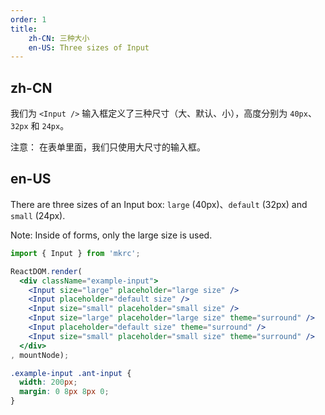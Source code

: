```yaml
---
order: 1
title:
    zh-CN: 三种大小
    en-US: Three sizes of Input
---
```


## zh-CN

我们为 `<Input />` 输入框定义了三种尺寸（大、默认、小），高度分别为 `40px`、`32px` 和 `24px`。

注意： 在表单里面，我们只使用大尺寸的输入框。

## en-US

There are three sizes of an Input box: `large` (40px)、`default` (32px) and `small` (24px).

Note: Inside of forms, only the large size is used.

````jsx
import { Input } from 'mkrc';

ReactDOM.render(
  <div className="example-input">
    <Input size="large" placeholder="large size" />
    <Input placeholder="default size" />
    <Input size="small" placeholder="small size" />
    <Input size="large" placeholder="large size" theme="surround" />
    <Input placeholder="default size" theme="surround" />
    <Input size="small" placeholder="small size" theme="surround" />
  </div>
, mountNode);
````

````css
.example-input .ant-input {
  width: 200px;
  margin: 0 8px 8px 0;
}
````

